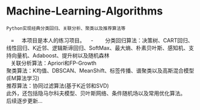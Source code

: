 # Machine-Learning-Algorithms
    Python实现经典分类回归、关联分析、聚类以及推荐算法等
    =
    
    本项目是本人的练习项目。
    -
    
    分类回归算法：决策树、CART回归、线性回归、K近邻、逻辑斯谛回归、SoftMax、最大熵、朴素贝叶斯、感知机、支持向量机、Adaboost、提升树以及随机森林<br>
    关联分析算法：Apriori和FP-Growth<br>
    聚类算法：K均值、DBSCAN、MeanShift、标签传播、谱聚类以及高斯混合模型(EM算法学习)<br>
    推荐算法：协同过滤算法(基于K近邻和SVD)<br>
    此外，还包括隐马尔科夫模型、贝叶斯网络、条件随机场以及常用优化算法。<br>
    后续逐步更新...
